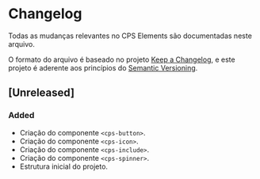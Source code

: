 # Changelog

Todas as mudanças relevantes no CPS Elements são documentadas neste arquivo.

O formato do arquivo é baseado no projeto [Keep a Changelog](https://keepachangelog.com/en/1.1.0/),
e este projeto é aderente aos princípios do [Semantic Versioning](https://semver.org/spec/v2.0.0.html).

## [Unreleased]

### Added

- Criação do componente `<cps-button>`.
- Criação do componente `<cps-icon>`.
- Criação do componente `<cps-include>`.
- Criação do componente `<cps-spinner>`.
- Estrutura inicial do projeto.
